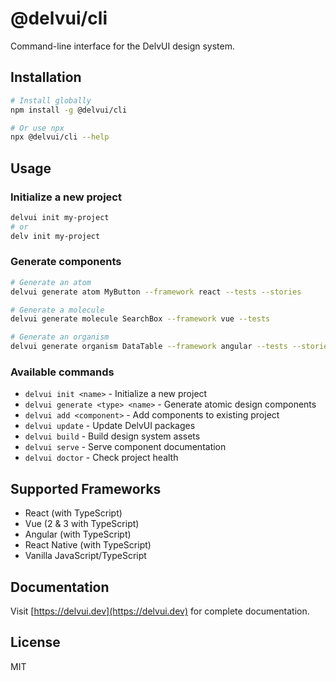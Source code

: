 # @delvui/cli

Command-line interface for the DelvUI design system.

## Installation

```bash
# Install globally
npm install -g @delvui/cli

# Or use npx
npx @delvui/cli --help
```

## Usage

### Initialize a new project

```bash
delvui init my-project
# or
delv init my-project
```

### Generate components

```bash
# Generate an atom
delvui generate atom MyButton --framework react --tests --stories

# Generate a molecule
delvui generate molecule SearchBox --framework vue --tests

# Generate an organism
delvui generate organism DataTable --framework angular --tests --stories --docs
```

### Available commands

- `delvui init <name>` - Initialize a new project
- `delvui generate <type> <name>` - Generate atomic design components
- `delvui add <component>` - Add components to existing project
- `delvui update` - Update DelvUI packages
- `delvui build` - Build design system assets
- `delvui serve` - Serve component documentation
- `delvui doctor` - Check project health

## Supported Frameworks

- React (with TypeScript)
- Vue (2 & 3 with TypeScript)
- Angular (with TypeScript)
- React Native (with TypeScript)
- Vanilla JavaScript/TypeScript

## Documentation

Visit [https://delvui.dev](https://delvui.dev) for complete documentation.

## License

MIT